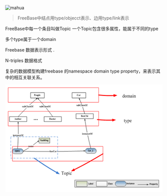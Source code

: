 ![mahua](http://upload-images.jianshu.io/upload_images/1044987-d42dd9b249fbfda0.png?imageMogr2/auto-orient/strip%7CimageView2/2)

> FreeBase中结点用type/objecct表示、边用type/link表示

FreeBase中每一个条目叫做Topic
一个Topic包含很多属性，能属于不同的type

多个type属于一个domain

Freebase 数据表示形式<subject>  <predicate>  <object> .

N-triples 数据格式

复杂的数据模型构建freebase 的namespace domain type property，来表示其中的相互关联关系。

![picture-schema](https://github.com/aqzwy/Semantic-Web/blob/master/file/FreeBase-picture.png)



